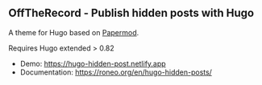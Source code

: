 ## OffTheRecord - Publish hidden posts with Hugo

A theme for Hugo based on [Papermod](https://jamstack.club/theme/hugo-papermod/).

Requires Hugo extended > 0.82

- Demo: https://hugo-hidden-post.netlify.app
- Documentation: https://roneo.org/en/hugo-hidden-posts/

